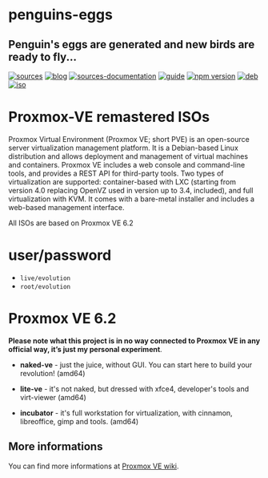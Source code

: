 penguins-eggs
=============

## Penguin&#39;s eggs are generated and new birds are ready to fly...
[![sources](https://img.shields.io/badge/github-sources-blue)](https://github.com/pieroproietti/penguins-eggs)
[![blog](https://img.shields.io/badge/blog-penguin's%20eggs-blue)](https://penguins-eggs.net)
[![sources-documentation](https://img.shields.io/badge/sources-documentation-blue)](https://penguins-eggs.net/sources-documentation/index.html)
[![guide](https://img.shields.io/badge/guide-penguin's%20eggs-blue)](https://penguins-eggs.net/book/)
[![npm version](https://img.shields.io/npm/v/penguins-eggs.svg)](https://npmjs.org/package/penguins-eggs)
[![deb](https://img.shields.io/badge/deb-packages-orange)](https://sourceforge.net/projects/penguins-eggs/files/packages-deb)
[![iso](https://img.shields.io/badge/iso-images-orange)](https://sourceforge.net/projects/penguins-eggs/files/iso)

# Proxmox-VE remastered ISOs
Proxmox Virtual Environment (Proxmox VE; short PVE) is an open-source server virtualization management platform. It is a Debian-based Linux distribution and allows deployment and management of virtual machines and containers. Proxmox VE includes a web console and command-line tools, and provides a REST API for third-party tools. Two types of virtualization are supported: container-based with LXC (starting from version 4.0 replacing OpenVZ used in version up to 3.4, included), and full virtualization with KVM. It comes with a bare-metal installer and includes a web-based management interface.

All ISOs are based on Proxmox VE 6.2

# user/password
* ```live/evolution```
* ```root/evolution```

# Proxmox VE 6.2

__Please note what this project is in no way connected to Proxmox VE in any official way, it’s just my personal experiment__.


* **naked-ve** - just the juice, without GUI. You can start here to build your revolution! (amd64)

* **lite-ve** - it's not naked, but dressed with xfce4, developer's tools and virt-viewer (amd64)

* **incubator** - it's full workstation for virtualization, with cinnamon, libreoffice, gimp and tools. (amd64)

## More informations
You can find more informations at [Proxmox VE wiki](https://pve.proxmox.com/wiki/Main_Page). 